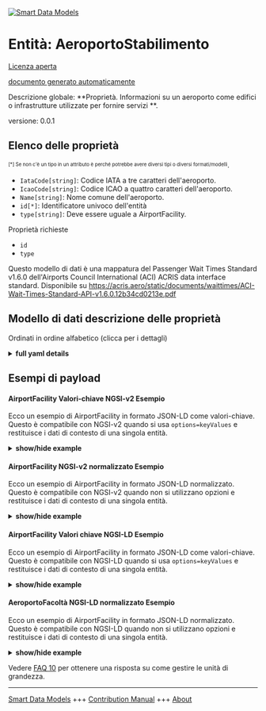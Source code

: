 <!-- 10-Header -->    
[![Smart Data Models](https://smartdatamodels.org/wp-content/uploads/2022/01/SmartDataModels_logo.png "Logo")](https://smartdatamodels.org)    
Entità: AeroportoStabilimento    
=============================<!-- /10-Header -->    
<!-- 15-License -->    
[Licenza aperta](https://github.com/smart-data-models//dataModel.ACRIS/blob/master/AirportFacility/LICENSE.md)    
[documento generato automaticamente](https://docs.google.com/presentation/d/e/2PACX-1vTs-Ng5dIAwkg91oTTUdt8ua7woBXhPnwavZ0FxgR8BsAI_Ek3C5q97Nd94HS8KhP-r_quD4H0fgyt3/pub?start=false&loop=false&delayms=3000#slide=id.gb715ace035_0_60)    
<!-- /15-License -->    
<!-- 20-Description -->    
Descrizione globale: **Proprietà. Informazioni su un aeroporto come edifici o infrastrutture utilizzate per fornire servizi **.    
versione: 0.0.1    
<!-- /20-Description -->    
<!-- 30-PropertiesList -->    
## Elenco delle proprietà    
<sup><sub>[*] Se non c'è un tipo in un attributo è perché potrebbe avere diversi tipi o diversi formati/modelli</sub></sup>.    
- `IataCode[string]`: Codice IATA a tre caratteri dell'aeroporto.  - `IcaoCode[string]`: Codice ICAO a quattro caratteri dell'aeroporto.  - `Name[string]`: Nome comune dell'aeroporto.  - `id[*]`: Identificatore univoco dell'entità  - `type[string]`: Deve essere uguale a AirportFacility.  <!-- /30-PropertiesList -->    
<!-- 35-RequiredProperties -->    
Proprietà richieste    
- `id`  - `type`  <!-- /35-RequiredProperties -->    
<!-- 40-RequiredProperties -->    
Questo modello di dati è una mappatura del Passenger Wait Times Standard v1.6.0 dell'Airports Council International (ACI) ACRIS data interface standard. Disponibile su https://acris.aero/static/documents/waittimes/ACI-Wait-Times-Standard-API-v1.6.0.12b34cd0213e.pdf    
<!-- /40-RequiredProperties -->    
<!-- 50-DataModelHeader -->    
## Modello di dati descrizione delle proprietà    
Ordinati in ordine alfabetico (clicca per i dettagli)    
<!-- /50-DataModelHeader -->    
<!-- 60-ModelYaml -->    
<details><summary><strong>full yaml details</strong></summary>      
```yaml    
AirportFacility:      
  description: Property. Information about an Airport as buildings or infrastructure used to provide services.      
  properties:      
    IataCode:      
      description: Three character IATA code for the Airport.      
      type: string      
      x-ngsi:      
        type: Property      
    IcaoCode:      
      description: Four character ICAO code for the Airport.      
      type: string      
      x-ngsi:      
        type: Property      
    Name:      
      description: Common name of the Airport.      
      type: string      
      x-ngsi:      
        type: Property      
    id:      
      anyOf:      
        - description: Identifier format of any NGSI entity      
          maxLength: 256      
          minLength: 1      
          pattern: ^[\w\-\.\{\}\$\+\*\[\]`|~^@!,:\\]+$      
          type: string      
          x-ngsi:      
            type: Property      
        - description: Identifier format of any NGSI entity      
          format: uri      
          type: string      
          x-ngsi:      
            type: Property      
      description: Unique identifier of the entity      
      x-ngsi:      
        type: Property      
    type:      
      description: It must be equal to AirportFacility.      
      enum:      
        - AirportFacility      
      type: string      
      x-ngsi:      
        type: Property      
  required:      
    - id      
    - type      
  type: object      
  x-derived-from: https://acris.aero/static/documents/waittimes/ACI-Wait-Times-API-Specification-v1.6.0.1c4ec122da9a.yaml      
  x-disclaimer: 'Redistribution and use in source and binary forms, with or without modification, are permitted  provided that the license conditions are met. Copyleft (c) 2022 Contributors to Smart Data Models Program'      
  x-license-url: https://github.com/smart-data-models/dataModel.ACRIS/blob/master/AirportFacility/LICENSE.md      
  x-model-schema: https://smart-data-models.github.io/dataModel.ACRIS/AirportFacility/schema.json      
  x-model-tags: ACRIS      
  x-version: 0.0.1      
```    
</details>      
<!-- /60-ModelYaml -->    
<!-- 70-MiddleNotes -->    
<!-- /70-MiddleNotes -->    
<!-- 80-Examples -->    
## Esempi di payload    
#### AirportFacility Valori-chiave NGSI-v2 Esempio    
Ecco un esempio di AirportFacility in formato JSON-LD come valori-chiave. Questo è compatibile con NGSI-v2 quando si usa `options=keyValues` e restituisce i dati di contesto di una singola entità.    
<details><summary><strong>show/hide example</strong></summary>      
```json  
{  
  "id": "urn:ngsi-ld:AirportFacility:id:IUXP:30337114",  
  "type": "AirportFacility",  
  "IataCode": "BMA",  
  "IcaoCode": "ESSB",  
  "Name": "control"  
}  
```  
</details>    
#### AirportFacility NGSI-v2 normalizzato Esempio    
Ecco un esempio di AirportFacility in formato JSON-LD normalizzato. Questo è compatibile con NGSI-v2 quando non si utilizzano opzioni e restituisce i dati di contesto di una singola entità.    
<details><summary><strong>show/hide example</strong></summary>      
```json  
{  
  "id": "urn:ngsi-ld:AirportFacility:id:CJKH:90684356",  
  "type": "AirportFacility",  
  "IataCode": {  
    "type": "Text",  
    "value": "YYT."  
  },  
  "IcaoCode": {  
    "type": "Text",  
    "value": "LE"  
  },  
  "Name": {  
    "type": "Text",  
    "value": "control"  
  }  
}  
```  
</details>    
#### AirportFacility Valori chiave NGSI-LD Esempio    
Ecco un esempio di AirportFacility in formato JSON-LD come valori-chiave. Questo è compatibile con NGSI-LD quando si usa `options=keyValues` e restituisce i dati di contesto di una singola entità.    
<details><summary><strong>show/hide example</strong></summary>      
```json  
{  
  "id": "urn:ngsi-ld:AirportFacility:id:IUXP:30337114",  
  "type": "AirportFacility",  
  "IataCode": "BMA",  
  "IcaoCode": "ESSB",  
  "Name": "control",  
  "@context": [  
    "https://raw.githubusercontent.com/smart-data-models/dataModel.ACRIS/master/context.jsonld"  
  ]  
}  
```  
</details>    
#### AeroportoFacoltà NGSI-LD normalizzato Esempio    
Ecco un esempio di AirportFacility in formato JSON-LD normalizzato. Questo è compatibile con NGSI-LD quando non si utilizzano opzioni e restituisce i dati di contesto di una singola entità.    
<details><summary><strong>show/hide example</strong></summary>      
```json  
{  
    "id": "urn:ngsi-ld:AirportFacility:id:CJKH:90684356",  
    "type": "AirportFacility",  
    "IataCode": {  
        "type": "Property",  
        "value": "BMA"  
    },  
    "IcaoCode": {  
        "type": "Property",  
        "value": "ESSB"  
    },  
    "Name": {  
        "type": "Property",  
        "value": "control"  
    },  
    "@context": [  
        "https://raw.githubusercontent.com/smart-data-models/dataModel.ACRIS/master/context.jsonld"  
    ]  
}  
```  
</details><!-- /80-Examples -->    
<!-- 90-FooterNotes -->    
<!-- /90-FooterNotes -->    
<!-- 95-Units -->    
Vedere [FAQ 10](https://smartdatamodels.org/index.php/faqs/) per ottenere una risposta su come gestire le unità di grandezza.    
<!-- /95-Units -->    
<!-- 97-LastFooter -->    
---    
[Smart Data Models](https://smartdatamodels.org) +++ [Contribution Manual](https://bit.ly/contribution_manual) +++ [About](https://bit.ly/Introduction_SDM)<!-- /97-LastFooter -->    
